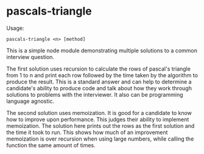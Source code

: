 # pascals-triangle

Usage:

    pascals-triangle <n> [method]

This is a simple node module demonstrating multiple solutions to a common interview question.

The first solution uses recursion to calculate the rows of pascal's triangle from 1 to n and print each row followed by the time taken by the algorithm to produce the result. This is a standard answer and can help to determine a candidate's ability to produce code and talk about how they work through solutions to problems with the interviewer. It also can be programming language agnostic.

The second solution uses memoization. It is good for a candidate to know how to improve upon performance. This judges their ability to implement memoization. The solution here prints out the rows as the first solution and the time it took to run. This shows how much of an improvement memoization is over recursion when using large numbers, while calling the function the same amount of times.
